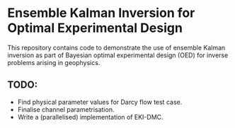 # Ensemble Kalman Inversion for Optimal Experimental Design

This repository contains code to demonstrate the use of ensemble Kalman inversion as part of Bayesian optimal experimental design (OED) for inverse problems arising in geophysics.

## TODO:
 - Find physical parameter values for Darcy flow test case.
 - Finalise channel parametrisation.
 - Write a (parallelised) implementation of EKI-DMC.